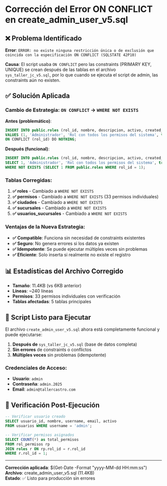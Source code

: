 # Corrección del Error ON CONFLICT en create_admin_user_v5.sql

## ❌ Problema Identificado

**Error**: `ERROR: no existe ninguna restricción única o de exclusión que coincida con la especificación ON CONFLICT (SQLSTATE 42P10)`

**Causa**: El script usaba `ON CONFLICT` pero las constraints (PRIMARY KEY, UNIQUE) se crean después de las tablas en el archivo `sys_taller_jc_v5.sql`, por lo que cuando se ejecuta el script de admin, las constraints aún no existen.

## ✅ Solución Aplicada

### Cambio de Estrategia: `ON CONFLICT` → `WHERE NOT EXISTS`

**Antes (problemático)**:
```sql
INSERT INTO public.roles (rol_id, nombre, descripcion, activo, created_at, id)
VALUES (1, 'Administrador', 'Rol con todos los permisos del sistema', true, CURRENT_TIMESTAMP, 1)
ON CONFLICT (rol_id) DO NOTHING;
```

**Después (funcional)**:
```sql
INSERT INTO public.roles (rol_id, nombre, descripcion, activo, created_at, id)
SELECT 1, 'Administrador', 'Rol con todos los permisos del sistema', true, CURRENT_TIMESTAMP, 1
WHERE NOT EXISTS (SELECT 1 FROM public.roles WHERE rol_id = 1);
```

### Tablas Corregidas:

1. **✅ roles** - Cambiado a `WHERE NOT EXISTS`
2. **✅ permisos** - Cambiado a `WHERE NOT EXISTS` (33 permisos individuales)
3. **✅ ciudades** - Cambiado a `WHERE NOT EXISTS`
4. **✅ sucursales** - Cambiado a `WHERE NOT EXISTS`
5. **✅ usuarios_sucursales** - Cambiado a `WHERE NOT EXISTS`

### Ventajas de la Nueva Estrategia:

- **✅ Compatible**: Funciona sin necesidad de constraints existentes
- **✅ Seguro**: No genera errores si los datos ya existen
- **✅ Idempotente**: Se puede ejecutar múltiples veces sin problemas
- **✅ Eficiente**: Solo inserta si realmente no existe el registro

## 📊 Estadísticas del Archivo Corregido

- **Tamaño**: 11.4KB (vs 6KB anterior)
- **Líneas**: ~240 líneas
- **Permisos**: 33 permisos individuales con verificación
- **Tablas afectadas**: 5 tablas principales

## 🚀 Script Listo para Ejecutar

El archivo `create_admin_user_v5.sql` ahora está completamente funcional y puede ejecutarse:

1. **Después de** `sys_taller_jc_v5.sql` (base de datos completa)
2. **Sin errores** de constraints o conflictos
3. **Múltiples veces** sin problemas (idempotente)

### Credenciales de Acceso:
- **Usuario**: `admin`
- **Contraseña**: `admin.2025`
- **Email**: `admin@tallercastro.com`

## 🔧 Verificación Post-Ejecución

```sql
-- Verificar usuario creado
SELECT usuario_id, nombre, username, email, activo 
FROM usuarios WHERE username = 'admin';

-- Verificar permisos asignados
SELECT COUNT(*) as total_permisos 
FROM rol_permisos rp 
JOIN roles r ON rp.rol_id = r.rol_id 
WHERE r.rol_id = 1;
```

---
**Corrección aplicada**: $(Get-Date -Format "yyyy-MM-dd HH:mm:ss")  
**Archivo**: create_admin_user_v5.sql (11.4KB)  
**Estado**: ✅ Listo para producción sin errores
